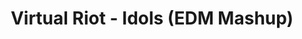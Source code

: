 ---
layout: post
title:  "Virtual Riot - Idols (EDM Mashup)"
day: "2013-01-11"
link: "https://youtu.be/vZyenjZseXA"
text: "Minha música favorita com 13 anos."
img: "https://i.ytimg.com/vi/vZyenjZseXA/maxresdefault.jpg"
---